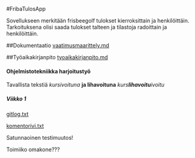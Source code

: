#FribaTulosApp

Sovellukseen merkitään frisbeegolf tulokset kierroksittain ja henkilöittäin.
Tarkoituksena olisi saada tulokset talteen ja tilastoja radoittain ja henkilöittäin.

##Dokumentaatio
[vaatimusmaarittely.md]()


##Työaikakirjanpito
[tyoaikakirjanpito.md]()





#### Ohjelmistotekniikka harjoitustyö
Tavallista tekstiä
*kursivoituna*
**ja lihavoituna**
_kurs**lihavoitu**ivoitu_
##### Viikko 1

[gitlog.txt](https://github.com/Kahvipuu/ot-harjoitustyo/blob/master/laskarit/viikko1/gitlog.txt)

[komentorivi.txt](https://github.com/Kahvipuu/ot-harjoitustyo/blob/master/laskarit/viikko1/komentorivi.txt)

Satunnaoinen testimuutos!

Toimiiko omakone???

